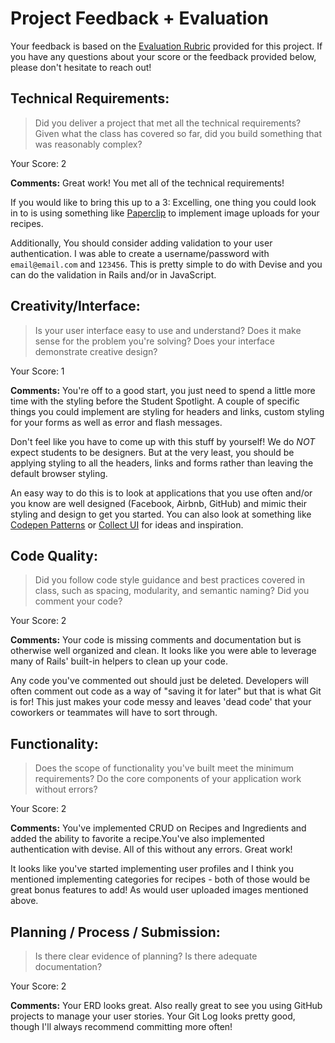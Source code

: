 # Project Feedback + Evaluation

Your feedback is based on the [Evaluation Rubric](https://git.generalassemb.ly/ga-wdi-exercises/project2/blob/master/evaluation.md) provided for this project. If you have any questions about your score or the feedback provided below, please don't hesitate to reach out!

## Technical Requirements:

> Did you deliver a project that met all the technical requirements? Given what the class has covered so far, did you build something that was reasonably complex?

Your Score: 2
	
**Comments:**
Great work! You met all of the technical requirements!

If you would like to bring this up to a 3: Excelling, one thing you could look in to is using something like [Paperclip](https://github.com/thoughtbot/paperclip) to implement image uploads for your recipes.

Additionally, You should consider adding validation to your user authentication. I was able to create a username/password with `email@email.com` and `123456`. This is pretty simple to do with Devise and you can do the validation in Rails and/or in JavaScript.

## Creativity/Interface:

> Is your user interface easy to use and understand? Does it make sense for the problem you're solving? Does your interface demonstrate creative design?

Your Score: 1

**Comments:**
You're off to a good start, you just need to spend a little more time with the styling before the Student Spotlight. A couple of specific things you could implement are styling for headers and links, custom styling for your forms as well as error and flash messages.

Don't feel like you have to come up with this stuff by yourself!  We do *NOT* expect students to be designers. But at the very least, you should be applying styling to all the headers, links and forms rather than leaving the default browser styling.

An easy way to do this is to look at applications that you use often and/or you know are well designed (Facebook, Airbnb, GitHub) and mimic their styling and design to get you started. You can also look at something like [Codepen Patterns](https://codepen.io/patterns/) or  [Collect UI](http://collectui.com/) for ideas and inspiration.

## Code Quality:

> Did you follow code style guidance and best practices covered in class, such as spacing, modularity, and semantic naming? Did you comment your code?

Your Score: 2

**Comments:**
Your code is missing comments and documentation but is otherwise well organized and clean. It looks like you were able to leverage many of Rails' built-in helpers to clean up your code.

Any code you've commented out should just be deleted. Developers will often comment out code as a way of "saving it for later" but that is what Git is for! This just makes your code messy and leaves 'dead code' that your coworkers or teammates will have to sort through.


## Functionality:

> Does the scope of functionality you've built meet the minimum requirements? Do the core components of your application work without errors?

Your Score: 2

**Comments:**
You've implemented CRUD on Recipes and Ingredients and added the ability to favorite a recipe.You've also implemented authentication with devise. All of this without any errors. Great work!

It looks like you've started implementing user profiles and I think you mentioned implementing categories for recipes - both of those would be great bonus features to add! As would user uploaded images mentioned above.


## Planning / Process / Submission:

> Is there clear evidence of planning? Is there adequate documentation?

Your Score: 2

**Comments:**
Your ERD looks great. Also really great to see you using GitHub projects to manage your user stories. Your Git Log looks pretty good, though I'll always recommend committing more often!









